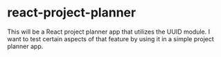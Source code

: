 # react-project-planner

This will be a React project planner app that utilizes the UUID module. I want to test certain aspects of that feature by using it in a simple project planner app.
